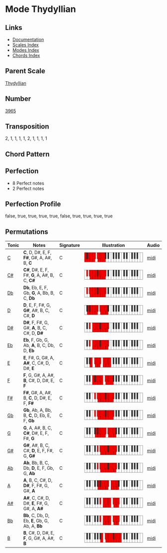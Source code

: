 # Mode Thydyllian

## Links

- [Documentation](README.md)
- [Scales Index](Scales.md)
- [Modes Index](Modes.md)
- [Chords Index](Chords.md)

## Parent Scale

[Thydyllian](ScaleThydyllian.md)

## Number

[3965](https://ianring.com/musictheory/scales/3965)

## Transposition

2, 1, 1, 1, 1, 2, 1, 1, 1, 1

## Chord Pattern



## Perfection

- 8 Perfect notes
- 2 Perfect notes

## Perfection Profile

false, true, true, true, true, false, true, true, true, true

## Permutations

| Tonic | Notes | Signature | Illustration | Audio |
|-------|-------|-----------|--------------|-------|
| [C](ModeCNaturalThydyllian.md) | **C**, D, D#, E, F, **F#**, G#, A, A#, B, **C** | C | ![CNaturalThydyllian](ModeCNaturalThydyllian.png) | [midi](https://github.com/edipermadi/music/blob/main/docs/ModeCNaturalThydyllian.mid?raw=true) |
| [C#](ModeCSharpThydyllian.md) | **C#**, D#, E, F, F#, **G**, A, A#, B, C, **C#** | C | ![CSharpThydyllian](ModeCSharpThydyllian.png) | [midi](https://github.com/edipermadi/music/blob/main/docs/ModeCSharpThydyllian.mid?raw=true) |
| [Db](ModeDFlatThydyllian.md) | **Db**, Eb, E, F, Gb, **G**, A, Bb, B, C, **Db** | C | ![DFlatThydyllian](ModeDFlatThydyllian.png) | [midi](https://github.com/edipermadi/music/blob/main/docs/ModeDFlatThydyllian.mid?raw=true) |
| [D](ModeDNaturalThydyllian.md) | **D**, E, F, F#, G, **G#**, A#, B, C, C#, **D** | C | ![DNaturalThydyllian](ModeDNaturalThydyllian.png) | [midi](https://github.com/edipermadi/music/blob/main/docs/ModeDNaturalThydyllian.mid?raw=true) |
| [D#](ModeDSharpThydyllian.md) | **D#**, F, F#, G, G#, **A**, B, C, C#, D, **D#** | C | ![DSharpThydyllian](ModeDSharpThydyllian.png) | [midi](https://github.com/edipermadi/music/blob/main/docs/ModeDSharpThydyllian.mid?raw=true) |
| [Eb](ModeEFlatThydyllian.md) | **Eb**, F, Gb, G, Ab, **A**, B, C, Db, D, **Eb** | C | ![EFlatThydyllian](ModeEFlatThydyllian.png) | [midi](https://github.com/edipermadi/music/blob/main/docs/ModeEFlatThydyllian.mid?raw=true) |
| [E](ModeENaturalThydyllian.md) | **E**, F#, G, G#, A, **A#**, C, C#, D, D#, **E** | C | ![ENaturalThydyllian](ModeENaturalThydyllian.png) | [midi](https://github.com/edipermadi/music/blob/main/docs/ModeENaturalThydyllian.mid?raw=true) |
| [F](ModeFNaturalThydyllian.md) | **F**, G, G#, A, A#, **B**, C#, D, D#, E, **F** | C | ![FNaturalThydyllian](ModeFNaturalThydyllian.png) | [midi](https://github.com/edipermadi/music/blob/main/docs/ModeFNaturalThydyllian.mid?raw=true) |
| [F#](ModeFSharpThydyllian.md) | **F#**, G#, A, A#, B, **C**, D, D#, E, F, **F#** | C | ![FSharpThydyllian](ModeFSharpThydyllian.png) | [midi](https://github.com/edipermadi/music/blob/main/docs/ModeFSharpThydyllian.mid?raw=true) |
| [Gb](ModeGFlatThydyllian.md) | **Gb**, Ab, A, Bb, B, **C**, D, Eb, E, F, **Gb** | C | ![GFlatThydyllian](ModeGFlatThydyllian.png) | [midi](https://github.com/edipermadi/music/blob/main/docs/ModeGFlatThydyllian.mid?raw=true) |
| [G](ModeGNaturalThydyllian.md) | **G**, A, A#, B, C, **C#**, D#, E, F, F#, **G** | C | ![GNaturalThydyllian](ModeGNaturalThydyllian.png) | [midi](https://github.com/edipermadi/music/blob/main/docs/ModeGNaturalThydyllian.mid?raw=true) |
| [G#](ModeGSharpThydyllian.md) | **G#**, A#, B, C, C#, **D**, E, F, F#, G, **G#** | C | ![GSharpThydyllian](ModeGSharpThydyllian.png) | [midi](https://github.com/edipermadi/music/blob/main/docs/ModeGSharpThydyllian.mid?raw=true) |
| [Ab](ModeAFlatThydyllian.md) | **Ab**, Bb, B, C, Db, **D**, E, F, Gb, G, **Ab** | C | ![AFlatThydyllian](ModeAFlatThydyllian.png) | [midi](https://github.com/edipermadi/music/blob/main/docs/ModeAFlatThydyllian.mid?raw=true) |
| [A](ModeANaturalThydyllian.md) | **A**, B, C, C#, D, **D#**, F, F#, G, G#, **A** | C | ![ANaturalThydyllian](ModeANaturalThydyllian.png) | [midi](https://github.com/edipermadi/music/blob/main/docs/ModeANaturalThydyllian.mid?raw=true) |
| [A#](ModeASharpThydyllian.md) | **A#**, C, C#, D, D#, **E**, F#, G, G#, A, **A#** | C | ![ASharpThydyllian](ModeASharpThydyllian.png) | [midi](https://github.com/edipermadi/music/blob/main/docs/ModeASharpThydyllian.mid?raw=true) |
| [Bb](ModeBFlatThydyllian.md) | **Bb**, C, Db, D, Eb, **E**, Gb, G, Ab, A, **Bb** | C | ![BFlatThydyllian](ModeBFlatThydyllian.png) | [midi](https://github.com/edipermadi/music/blob/main/docs/ModeBFlatThydyllian.mid?raw=true) |
| [B](ModeBNaturalThydyllian.md) | **B**, C#, D, D#, E, **F**, G, G#, A, A#, **B** | C | ![BNaturalThydyllian](ModeBNaturalThydyllian.png) | [midi](https://github.com/edipermadi/music/blob/main/docs/ModeBNaturalThydyllian.mid?raw=true) |
